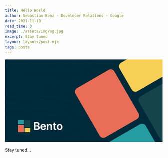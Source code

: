 ```yaml
---
title: Hello World
author: Sebastian Benz · Developer Relations · Google
date: 2021-11-19
read_time: 3
image: ./assets/img/og.jpg
excerpt: Stay tuned
layout: layouts/post.njk
tags: posts
---
```


![Stage image](/assets/img/og.jpg)

Stay tuned...

